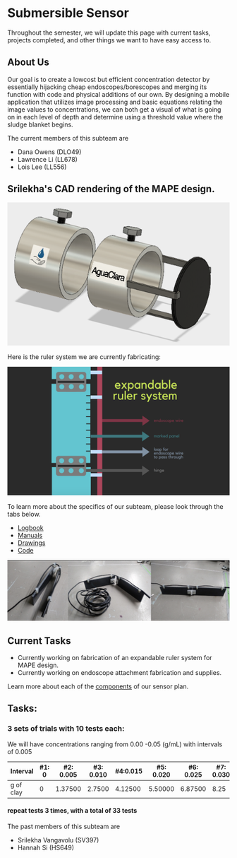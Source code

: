 # Submersible Sensor

Throughout the semester, we will update this page with current tasks, projects completed,
and other things we want to have easy access to.

## About Us

Our goal is to create a lowcost but efficient concentration detector by essentially hijacking 
cheap endoscopes/borescopes and merging its function with code and physical additions of our own.
By designing a mobile application that utilizes image processing and basic equations relating 
the image values to concentrations, we can both get a visual of what is going on in each level of depth
and determine using a threshold value where the sludge blanket begins.

The current members of this subteam are
* Dana Owens (DLO49)
* Lawrence Li (LL678)
* Lois Lee (LL556) 


## Srilekha's CAD rendering of the MAPE design.
![](./drawings/MAPE_extension.png)

Here is the ruler system we are currently fabricating:


![](./images/rulersystem.png)


To learn more about the specifics of our subteam, please look through the tabs below.

* [Logbook](./logs/logs.md)
* [Manuals](./manuals/manuals.md)
* [Drawings](./drawings/drawings.md)
* [Code](./code/code.md)


![](./images/ruler_example.png)

## Current Tasks

  - Currently working on fabrication of an expandable ruler system for MAPE design.
  - Currently working on endoscope attachment fabrication and supplies.
  

Learn more about each of the [components](./components/components.md) of our sensor plan.




## Tasks:

### 3 sets of trials with 10 tests each:
We will have concentrations ranging from 0.00 -0.05 (g/mL) with intervals of 0.005

Interval | #1: 0 | #2: 0.005 | #3: 0.010  | #4:0.015 | #5: 0.020 | #6: 0.025 | #7: 0.030 | #8: 0.035 | #9: 0.040 | #10; 0.045 | #11: 0.050
--- | --- | --- | --- |--- |--- |--- |--- |--- |--- |--- |---
g of clay | 0 | 1.37500 | 2.7500 | 4.12500 | 5.50000 | 6.87500 | 8.25 | 9.62500 | 11 | 12.37500 | 13.75

#### repeat tests 3 times, with a total of 33 tests



The past members of this subteam are 

* Srilekha Vangavolu (SV397)
* Hannah Si (HS649)



